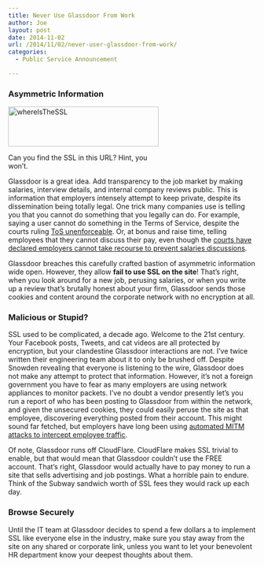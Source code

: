 ```yaml
---
title: Never Use Glassdoor From Work
author: Joe
layout: post
date: 2014-11-02
url: /2014/11/02/never-user-glassdoor-from-work/
categories:
  - Public Service Announcement

---
```

### Asymmetric Information

<div id="attachment_196" style="width: 316px" class="wp-caption alignright">
  <span class="frame-outer  small wp-image-196 size-full"><span><span><span><span><a href="https://lustforge.com/wp-content/uploads/2014/11/whereIsTheSSL.png"><img class="wp-image-196 size-full" src="https://lustforge.com/wp-content/uploads/2014/11/whereIsTheSSL.png" alt="whereIsTheSSL" width="306" height="81" srcset="https://lustforge.com/wp-content/uploads/2014/11/whereIsTheSSL-300x79.png 300w, https://lustforge.com/wp-content/uploads/2014/11/whereIsTheSSL.png 306w" sizes="(max-width: 306px) 100vw, 306px" /></a>
  
  <p class="wp-caption-text">
    Can you find the SSL in this URL? Hint, you won&#8217;t.
  </p></span></span></span></span></span>
</div>

Glassdoor is a great idea. Add transparency to the job market by making salaries, interview details, and internal company reviews public. This is information that employers intensely attempt to keep private, despite its dissemination being totally legal. One trick many companies use is telling you that you cannot do something that you legally can do. For example, saying a user cannot do something in the Terms of Service, despite the courts ruling <a href="http://www.wsgr.com/WSGR/Display.aspx?SectionName=publications/PDFSearch/wsgralert-barnes-noble.htm" target="_blank">ToS unenforceable</a>. Or, at bonus and raise time, telling employees that they cannot discuss their pay, even though the <a href="http://www.twc.state.tx.us/news/efte/salary_discussions.html" target="_blank">courts have declared employers cannot take recourse to prevent salaries discussions</a>.

Glassdoor breaches this carefully crafted bastion of asymmetric information wide open. However, they allow **fail to use SSL on the site**! That&#8217;s right, when you look around for a new job, perusing salaries, or when you write up a review that&#8217;s brutally honest about your firm, Glassdoor sends those cookies and content around the corporate network with no encryption at all.

### Malicious or Stupid?

SSL used to be complicated, a decade ago. Welcome to the 21st century. Your Facebook posts, Tweets, and cat videos are all protected by encryption, but your clandestine Glassdoor interactions are not. I&#8217;ve twice written their engineering team about it to only be brushed off. Despite Snowden revealing that everyone is listening to the wire, Glassdoor does not make any attempt to protect that information. However, it&#8217;s not a foreign government you have to fear as many employers are using network appliances to monitor packets. I&#8217;ve no doubt a vendor presently let&#8217;s you run a report of who has been posting to Glassdoor from within the network, and given the unsecured cookies, they could easily peruse the site as that employee, discovering everything posted from their account. This might sound far fetched, but employers have long been using <a href="http://beta.slashdot.org/story/199007" target="_blank">automated MITM attacks to intercept employee traffic</a>.

Of note, Glassdoor runs off CloudFlare. CloudFlare makes SSL trivial to enable, but that would mean that Glassdoor couldn&#8217;t use the FREE account. That&#8217;s right, Glassdoor would actually have to pay money to run a site that sells advertising and job postings. What a horrible pain to endure. Think of the Subway sandwich worth of SSL fees they would rack up each day.

### Browse Securely

Until the IT team at Glassdoor decides to spend a few dollars a to implement SSL like everyone else in the industry, make sure you stay away from the site on any shared or corporate link, unless you want to let your benevolent HR department know your deepest thoughts about them.

&nbsp;